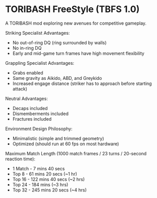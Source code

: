 # TORIBASH FreeStyle (TBFS 1.0)
A TORIBASH mod exploring new avenues for competitive gameplay.

Striking Specialist Advantages:
 - No out-of-ring DQ (ring surrounded by walls)<br>
 - No in-ring DQ<br>
 - Early and mid-game turn frames have high movement flexibility<br>

Grappling Specialist Advantages:
 - Grabs enabled<br>
 - Same gravity as Aikido, ABD, and Greykido<br>
 - Increased engage distance (striker has to approach before starting attack)<br>
    
Neutral Advantages:
 - Decaps included<br>
 - Dismemberments included<br>
 - Fractures included<br>

Environment Design Philosophy:
 - Minimalistic (simple and trimmed geometry)<br>
 - Optimized (should run at 60 fps on most hardware)<br>

Maximum Match Length (1000 match frames / 23 turns / 20-second reaction time):
 - 1 Match - 7 mins 40 secs<br>
 - Top 8 - 61 mins 20 secs (~1 hr)<br>
 - Top 16 - 122 mins 40 secs (~2 hrs)<br>
 - Top 24 - 184 mins (~3 hrs)<br>
 - Top 32 - 245 mins 20 secs (~4 hrs)<br>
